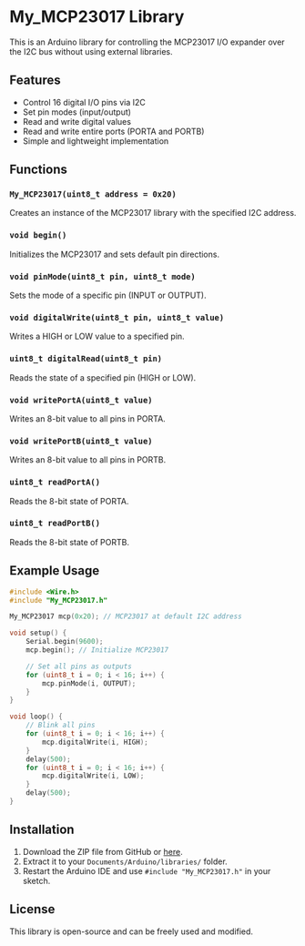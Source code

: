 # My_MCP23017 Library

This is an Arduino library for controlling the MCP23017 I/O expander over the I2C bus without using external libraries.

## Features
- Control 16 digital I/O pins via I2C
- Set pin modes (input/output)
- Read and write digital values
- Read and write entire ports (PORTA and PORTB)
- Simple and lightweight implementation

## Functions

### `My_MCP23017(uint8_t address = 0x20)`
Creates an instance of the MCP23017 library with the specified I2C address.

### `void begin()`
Initializes the MCP23017 and sets default pin directions.

### `void pinMode(uint8_t pin, uint8_t mode)`
Sets the mode of a specific pin (INPUT or OUTPUT).

### `void digitalWrite(uint8_t pin, uint8_t value)`
Writes a HIGH or LOW value to a specified pin.

### `uint8_t digitalRead(uint8_t pin)`
Reads the state of a specified pin (HIGH or LOW).

### `void writePortA(uint8_t value)`
Writes an 8-bit value to all pins in PORTA.

### `void writePortB(uint8_t value)`
Writes an 8-bit value to all pins in PORTB.

### `uint8_t readPortA()`
Reads the 8-bit state of PORTA.

### `uint8_t readPortB()`
Reads the 8-bit state of PORTB.

## Example Usage

```cpp
#include <Wire.h>
#include "My_MCP23017.h"

My_MCP23017 mcp(0x20); // MCP23017 at default I2C address

void setup() {
    Serial.begin(9600);
    mcp.begin(); // Initialize MCP23017

    // Set all pins as outputs
    for (uint8_t i = 0; i < 16; i++) {
        mcp.pinMode(i, OUTPUT);
    }
}

void loop() {
    // Blink all pins
    for (uint8_t i = 0; i < 16; i++) {
        mcp.digitalWrite(i, HIGH);
    }
    delay(500);
    for (uint8_t i = 0; i < 16; i++) {
        mcp.digitalWrite(i, LOW);
    }
    delay(500);
}
```

## Installation
1. Download the ZIP file from GitHub or [here](sandbox:/mnt/data/My_MCP23017.zip).
2. Extract it to your `Documents/Arduino/libraries/` folder.
3. Restart the Arduino IDE and use `#include "My_MCP23017.h"` in your sketch.

## License
This library is open-source and can be freely used and modified.

